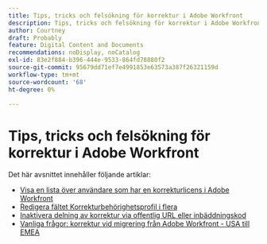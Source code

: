 ```yaml
---
title: Tips, tricks och felsökning för korrektur i Adobe Workfront
description: Tips, tricks och felsökning för korrektur i Adobe Workfront
author: Courtney
draft: Probably
feature: Digital Content and Documents
recommendations: noDisplay, noCatalog
exl-id: 83e2f884-b396-444e-9533-864fd78880f2
source-git-commit: 95679dd71ef7e4991853e63573a387f26321159d
workflow-type: tm+mt
source-wordcount: '68'
ht-degree: 0%

---
```


# Tips, tricks och felsökning för korrektur i Adobe Workfront

Det här avsnittet innehåller följande artiklar:

* [Visa en lista över användare som har en korrekturlicens i Adobe Workfront](../../../review-and-approve-work/proofing/tips-tricks-and-troubleshooting/report-which-users-have-proofing-license-in-wf.md)
* [Redigera fältet Korrekturbehörighetsprofil i flera](../../../review-and-approve-work/proofing/tips-tricks-and-troubleshooting/edit-proof-profile-bulk.md)
* [Inaktivera delning av korrektur via offentlig URL eller inbäddningskod](../../../review-and-approve-work/proofing/tips-tricks-and-troubleshooting/disable-public-proofs.md)
* [Vanliga frågor: korrektur vid migrering från Adobe Workfront - USA till EMEA](../../../review-and-approve-work/proofing/tips-tricks-and-troubleshooting/faq-proofing-in-wf-us-to-emea-migration.md)
